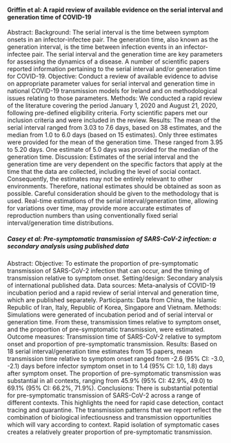 #### Griffin et al: A rapid review of available evidence on the serial interval and generation time of COVID-19
Abstract:
Background: The serial interval is the time between symptom onsets in an infector-infectee pair. The generation time, also known as the generation interval, is the time between infection events in an infector-infectee pair. The serial interval and the generation time are key parameters for assessing the dynamics of a disease. A number of scientific papers reported information pertaining to the serial interval and/or generation time for COVID-19. 
Objective: Conduct a review of available evidence to advise on appropriate parameter values for serial interval and generation time in national COVID-19 transmission models for Ireland and on methodological issues relating to those parameters.
Methods: We conducted a rapid review of the literature covering the period January 1, 2020 and August 21, 2020, following pre-defined eligibility criteria. Forty scientific papers met our inclusion criteria and were included in the review. 
Results: The mean of the serial interval ranged from 3.03 to 7.6 days, based on 38 estimates, and the median from 1.0 to 6.0 days (based on 15 estimates). Only three estimates were provided for the mean of the generation time. These ranged from 3.95 to 5.20 days. One estimate of 5.0 days was provided for the median of the generation time. 
Discussion: Estimates of the serial interval and the generation time are very dependent on the specific factors that apply at the time that the data are collected, including the level of social contact. Consequently, the estimates may not be entirely relevant to other environments. Therefore, national estimates should be obtained as soon as possible. Careful consideration should be given to the methodology that is used. Real-time estimations of the serial interval/generation time, allowing for variations over time, may provide more accurate estimates of reproduction numbers than using conventionally fixed serial interval/generation time distributions.

##### Casey et al: Pre-symptomatic transmission of SARS-CoV-2 infection: a secondary analysis using published data
Abstract:
Objective: To estimate the proportion of pre-symptomatic transmission of SARS-CoV-2 infection that can occur, and the timing of transmission relative to symptom onset.
Setting/design: Secondary analysis of international published data.
Data sources: Meta-analysis of COVID-19 incubation period and a rapid review of serial interval and generation time, which are published separately.
Participants: Data from China, the Islamic Republic of Iran, Italy, Republic of Korea, Singapore and Vietnam.
Methods: Simulations were generated of incubation period and of serial interval or generation time. From these, transmission times relative to symptom onset, and the proportion of pre-symptomatic transmission, were estimated. 
Outcome measures: Transmission time of SARS-CoV-2 relative to symptom onset and proportion of pre-symptomatic transmission. 
Results: Based on 18 serial interval/generation time estimates from 15 papers, mean transmission time relative to symptom onset ranged from -2.6 (95% CI: -3.0, -2.1) days before infector symptom onset in to 1.4 (95% CI: 1.0, 1.8) days after symptom onset. The proportion of pre-symptomatic transmission was substantial in all contexts, ranging from 45.9% (95% CI: 42.9%, 49.0) to 69.1% (95% CI: 66.2%, 71.9%).
Conclusions: There is substantial potential for pre-symptomatic transmission of SARS-CoV-2 across a range of different contexts. This highlights the need for rapid case detection, contact tracing and quarantine. The transmission patterns that we report reflect the combination of biological infectiousness and transmission opportunities which will vary according to context. Rapid isolation of symptomatic cases creates a relatively greater proportion of pre-symptomatic transmission.
